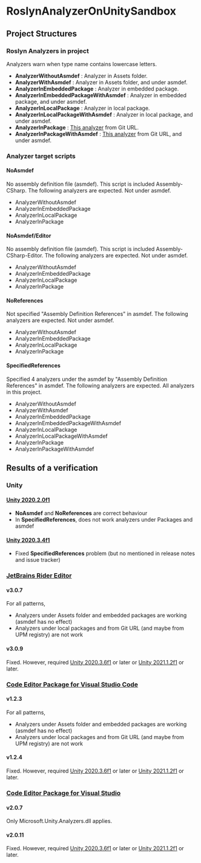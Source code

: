 # RoslynAnalyzerOnUnitySandbox



## Project Structures

### Roslyn Analyzers in project

Analyzers warn when type name contains lowercase letters.

* **AnalyzerWithoutAsmdef** : Analyzer in Assets folder.
* **AnalyzerWithAsmdef** : Analyzer in Assets folder, and under asmdef.
* **AnalyzerInEmbeddedPackage** : Analyzer in embedded package.
* **AnalyzerInEmbeddedPackageWithAsmdef** : Analyzer in embedded package, and under asmdef.
* **AnalyzerInLocalPackage** : Analyzer in local package.
* **AnalyzerInLocalPackageWithAsmdef** : Analyzer in local package, and under asmdef.
* **AnalyzerInPackage** : [This analyzer](https://github.com/nowsprinting/analyzer-in-package) from Git URL.
* **AnalyzerInPackageWithAsmdef** : [This analyzer](https://github.com/nowsprinting/analyzer-in-package) from Git URL, and under asmdef.


### Analyzer target scripts

#### NoAsmdef

No assembly definition file (asmdef). This script is included Assembly-CSharp.
The following analyzers are expected. Not under asmdef.

* AnalyzerWithoutAsmdef
* AnalyzerInEmbeddedPackage
* AnalyzerInLocalPackage
* AnalyzerInPackage

#### NoAsmdef/Editor

No assembly definition file (asmdef). This script is included Assembly-CSharp-Editor.
The following analyzers are expected. Not under asmdef.

* AnalyzerWithoutAsmdef
* AnalyzerInEmbeddedPackage
* AnalyzerInLocalPackage
* AnalyzerInPackage

#### NoReferences

Not specified "Assembly Definition References" in asmdef.
The following analyzers are expected. Not under asmdef.

* AnalyzerWithoutAsmdef
* AnalyzerInEmbeddedPackage
* AnalyzerInLocalPackage
* AnalyzerInPackage

#### SpecifiedReferences

Specified 4 analyzers under the asmdef by "Assembly Definition References" in asmdef.
The following analyzers are expected. All analyzers in this project.

* AnalyzerWithoutAsmdef
* AnalyzerWithAsmdef
* AnalyzerInEmbeddedPackage
* AnalyzerInEmbeddedPackageWithAsmdef
* AnalyzerInLocalPackage
* AnalyzerInLocalPackageWithAsmdef
* AnalyzerInPackage
* AnalyzerInPackageWithAsmdef



## Results of a verification

### Unity

#### [Unity 2020.2.0f1](https://unity3d.com/unity/whats-new/2020.2.0)

* **NoAsmdef** and **NoReferences** are correct behaviour
* In **SpecifiedReferences**, does not work analyzers under Packages and asmdef

#### [Unity 2020.3.4f1](https://unity3d.com/unity/whats-new/2020.3.4)

* Fixed **SpecifiedReferences** problem (but no mentioned in release notes and issue tracker)


### [JetBrains Rider Editor](https://docs.unity3d.com/Packages/com.unity.ide.rider@latest)

#### v3.0.7

For all patterns,

* Analyzers under Assets folder and embedded packages are working (asmdef has no effect)
* Analyzers under local packages and from Git URL (and maybe from UPM registry) are not work

#### v3.0.9

Fixed. However, required [Unity 2020.3.6f1](https://unity3d.com/unity/whats-new/2020.3.6) or later or [Unity 2021.1.2f1](https://unity3d.com/unity/whats-new/2021.1.2) or later.


### [Code Editor Package for Visual Studio Code](https://docs.unity3d.com/Packages/com.unity.ide.vscode@latest)

#### v1.2.3

For all patterns,

* Analyzers under Assets folder and embedded packages are working (asmdef has no effect)
* Analyzers under local packages and from Git URL (and maybe from UPM registry) are not work

#### v1.2.4

Fixed. However, required [Unity 2020.3.6f1](https://unity3d.com/unity/whats-new/2020.3.6) or later or [Unity 2021.1.2f1](https://unity3d.com/unity/whats-new/2021.1.2) or later.


### [Code Editor Package for Visual Studio](https://docs.unity3d.com/Packages/com.unity.ide.visualstudio@latest)

#### v2.0.7

Only Microsoft.Unity.Analyzers.dll applies.

#### v2.0.11

Fixed. However, required [Unity 2020.3.6f1](https://unity3d.com/unity/whats-new/2020.3.6) or later or [Unity 2021.1.2f1](https://unity3d.com/unity/whats-new/2021.1.2) or later.